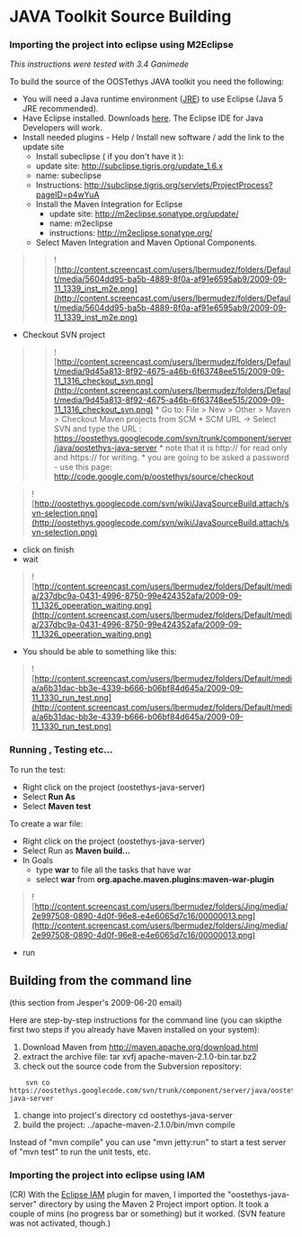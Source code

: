 # JAVA  Toolkit Source Building #

### Importing the project into eclipse using M2Eclipse ###

_This instructions were tested with 3.4 Ganimede_

To build the source of the  OOSTethys JAVA toolkit you need the following:
  * You will need a Java runtime environment ([JRE](http://www.eclipse.org/downloads/moreinfo/jre.php)) to use Eclipse (Java 5 JRE recommended).
  * Have Eclipse installed. Downloads [here](http://www.eclipse.org/downloads/). The Eclipse IDE for Java Developers will work.
  * Install needed plugins - Help / Install new software / add the link to the update site
    * Install subeclipse ( if you don't have it ):
    * update site:  http://subclipse.tigris.org/update_1.6.x
    * name: subeclipse
    * Instructions: http://subclipse.tigris.org/servlets/ProjectProcess?pageID=p4wYuA
    * Install the Maven Integration for Eclipse
      * update site: http://m2eclipse.sonatype.org/update/
      * name: m2eclipse
      * instructions: http://m2eclipse.sonatype.org/
    * Select Maven Integration and Maven Optional Components.
> > ![http://content.screencast.com/users/lbermudez/folders/Default/media/5604dd95-ba5b-4889-8f0a-af91e6595ab9/2009-09-11_1339_inst_m2e.png](http://content.screencast.com/users/lbermudez/folders/Default/media/5604dd95-ba5b-4889-8f0a-af91e6595ab9/2009-09-11_1339_inst_m2e.png)
  * Checkout SVN project
> > ![http://content.screencast.com/users/lbermudez/folders/Default/media/9d45a813-8f92-4675-a46b-6f63748ee515/2009-09-11_1316_checkout_svn.png](http://content.screencast.com/users/lbermudez/folders/Default/media/9d45a813-8f92-4675-a46b-6f63748ee515/2009-09-11_1316_checkout_svn.png)
    * Go to: File > New > Other > Maven >  Checkout Maven projects from SCM
    * SCM URL -> Select SVN and type the URL : https://oostethys.googlecode.com/svn/trunk/component/server/java/oostethys-java-server
    * note that it is http:// for read only and https:// for writing.
    * you are going to be asked a password - use this page: http://code.google.com/p/oostethys/source/checkout


> ![http://oostethys.googlecode.com/svn/wiki/JavaSourceBuild.attach/svn-selection.png](http://oostethys.googlecode.com/svn/wiki/JavaSourceBuild.attach/svn-selection.png)
> <a href='Hidden comment: 
[http://content.screencast.com/users/lbermudez/folders/Default/media/0f7551b3-672f-4ebf-9f77-68bce6d163d9/2009-09-11_1324_svn_path.png]
'></a>
  * click on finish
  * wait
> ![http://content.screencast.com/users/lbermudez/folders/Default/media/237dbc9a-0431-4996-8750-99e424352afa/2009-09-11_1326_opeeration_waiting.png](http://content.screencast.com/users/lbermudez/folders/Default/media/237dbc9a-0431-4996-8750-99e424352afa/2009-09-11_1326_opeeration_waiting.png)
  * You should be able to something like this:
> ![http://content.screencast.com/users/lbermudez/folders/Default/media/a6b31dac-bb3e-4339-b666-b06bf84d645a/2009-09-11_1330_run_test.png](http://content.screencast.com/users/lbermudez/folders/Default/media/a6b31dac-bb3e-4339-b666-b06bf84d645a/2009-09-11_1330_run_test.png)

### Running , Testing etc... ###


To run the test:
  * Right click on the project (oostethys-java-server)
  * Select **Run As**
  * Select **Maven test**

To create a war file:
  * Right click on the project (oostethys-java-server)
  * Select Run as **Maven build...**
  * In Goals
    * type **war** to file all the tasks that have war
    * select **war** from **org.apache.maven.plugins:maven-war-plugin**

> ![http://content.screencast.com/users/lbermudez/folders/Jing/media/2e997508-0890-4d0f-96e8-e4e6065d7c16/00000013.png](http://content.screencast.com/users/lbermudez/folders/Jing/media/2e997508-0890-4d0f-96e8-e4e6065d7c16/00000013.png)
  * run




## Building from the command line ##

(this section from Jesper's 2009-06-20 email)

Here are step-by-step instructions for the command line (you can skipthe first two steps if you already have Maven installed on your system):
  1. Download Maven from http://maven.apache.org/download.html
  1. extract the archive file: tar xvfj apache-maven-2.1.0-bin.tar.bz2
  1. check out the source code from the Subversion repository:
```
    svn co https://oostethys.googlecode.com/svn/trunk/component/server/java/oostethys-java-server
```
  1. change into project's directory  cd oostethys-java-server
  1. build the project: ../apache-maven-2.1.0/bin/mvn compile

Instead of "mvn compile" you can use "mvn jetty:run" to start a test server of "mvn test" to run the unit tests, etc.


### Importing the project into eclipse using IAM ###
(CR)
With the [Eclipse IAM](http://code.google.com/p/q4e/wiki/Installation) plugin for maven, I imported the "oostethys-java-server" directory by using the Maven 2 Project import option. It took a couple of mins (no progress bar or something) but it worked. (SVN feature was not activated, though.)